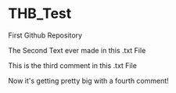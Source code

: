 # THB_Test
First Github Repository


The Second Text ever made in this .txt File


This is the third comment in this .txt File


Now it's getting pretty big with a fourth comment!
